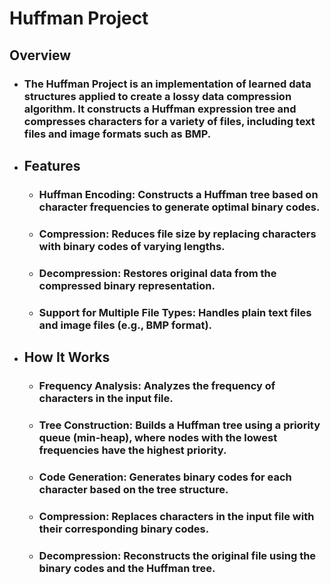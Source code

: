 # Huffman Project

## Overview

- ### The Huffman Project is an implementation of learned data structures applied to create a lossy data compression algorithm. It constructs a Huffman expression tree and compresses characters for a variety of files, including text files and image formats such as BMP.

- ## Features
  - ### Huffman Encoding: Constructs a Huffman tree based on character frequencies to generate optimal binary codes.

  - ### Compression: Reduces file size by replacing characters with binary codes of varying lengths.

  - ### Decompression: Restores original data from the compressed binary representation.

  - ### Support for Multiple File Types: Handles plain text files and image files (e.g., BMP format).

- ## How It Works

    - ### Frequency Analysis: Analyzes the frequency of characters in the input file.

    - ### Tree Construction: Builds a Huffman tree using a priority queue (min-heap), where nodes with the lowest frequencies have the highest priority.

    - ### Code Generation: Generates binary codes for each character based on the tree structure.

    - ### Compression: Replaces characters in the input file with their corresponding binary codes.

    - ### Decompression: Reconstructs the original file using the binary codes and the Huffman tree.

